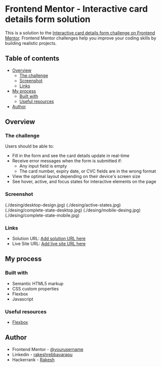 # Frontend Mentor - Interactive card details form solution

This is a solution to the [Interactive card details form challenge on Frontend Mentor](https://www.frontendmentor.io/challenges/interactive-card-details-form-XpS8cKZDWw). Frontend Mentor challenges help you improve your coding skills by building realistic projects. 

## Table of contents

- [Overview](#overview)
  - [The challenge](#the-challenge)
  - [Screenshot](#screenshot)
  - [Links](#links)
- [My process](#my-process)
  - [Built with](#built-with)
  - [Useful resources](#useful-resources)
- [Author](#author)


## Overview

### The challenge

Users should be able to:

- Fill in the form and see the card details update in real-time
- Receive error messages when the form is submitted if:
  - Any input field is empty
  - The card number, expiry date, or CVC fields are in the wrong format
- View the optimal layout depending on their device's screen size
- See hover, active, and focus states for interactive elements on the page

### Screenshot
  (./desing/desktop-design.jpg)
  (./desing/active-states.jpg)
  (./desing/complete-state-desktop.jpg)
  (./desing/mobile-desing.jpg)
  (./desing/complete-state-mobile.jpg)

### Links

- Solution URL: [Add solution URL here](https://github.com/rakeshrepos/frontend-mentor-interactive-card-form.git)
- Live Site URL: [Add live site URL here](https://your-live-site-url.com)

## My process

### Built with

- Semantic HTML5 markup
- CSS custom properties
- Flexbox
- Javascript

### Useful resources

- [Flexbox](https://css-tricks.com/snippets/css/a-guide-to-flexbox/)

## Author

- Frontend Mentor - [@yourusername](https://www.frontendmentor.io/profile/rakeshrepos)
- Linkedin - [rakeshrebbavarapu](https://www.linkedin.com/in/rakeshrebbavarapu)
- Hackerrank - [Rakesh](https://www.hackerrank.com/rebbavarapurake1)
